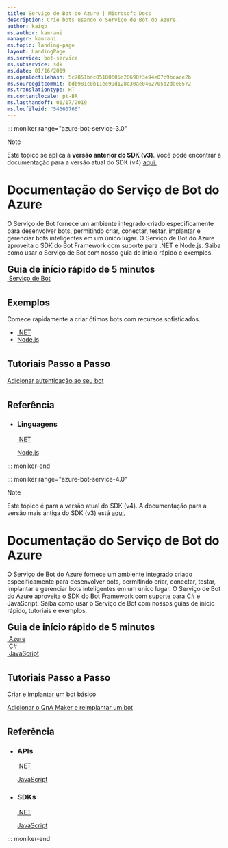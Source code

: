 ```yaml
---
title: Serviço de Bot do Azure | Microsoft Docs
description: Crie bots usando o Serviço de Bot do Azure.
author: kaiqb
ms.author: kamrani
manager: kamrani
ms.topic: landing-page
layout: LandingPage
ms.service: bot-service
ms.subservice: sdk
ms.date: 01/16/2019
ms.openlocfilehash: 5c7851bdc05180605d20698f3e94e07c9bcace2b
ms.sourcegitcommit: bdb981c0b11ee99d128e30ae0462705b2dae8572
ms.translationtype: HT
ms.contentlocale: pt-BR
ms.lasthandoff: 01/17/2019
ms.locfileid: "54360766"
---
```

::: moniker range="azure-bot-service-3.0"

> [!NOTE]
> Este tópico se aplica à **versão anterior do SDK (v3)**. Você pode encontrar a documentação para a versão atual do SDK (v4) [aqui.](https://docs.microsoft.com/en-us/azure/bot-service/?view=azure-bot-service-4.0)

<div class="content">
    <h1>Documentação do Serviço de Bot do Azure</h1>
    <div class="intro" style="min-width: 200px">
        <p>O Serviço de Bot fornece um ambiente integrado criado especificamente para desenvolver bots, permitindo criar, conectar, testar, implantar e gerenciar bots inteligentes em um único lugar. O Serviço de Bot do Azure aproveita o SDK do Bot Framework com suporte para .NET e Node.js. Saiba como usar o Serviço de Bot com nosso guia de início rápido e exemplos.</p>
    </div>
<h2 style="margin-top: 18px; margin-bottom: 0px;">Guia de início rápido de 5 minutos</h2>
<div class="ico48Case">
    <div class="ico48Link">
        <a href="/bot-framework/bot-service-quickstart">
            <img src="media/index/logo_bot.svg" alt="">
            <span>Serviço de Bot</span>
        </a>
    </div>
</div>
 
<h2 style="margin-top: 36px">Exemplos</h2>
<p>Comece rapidamente a criar ótimos bots com recursos sofisticados.</p>
<ul>
    <li><a href="https://github.com/Microsoft/BotBuilder-Samples/tree/v3-sdk-samples/CSharp">.NET</a></li>
    <li><a href="https://github.com/Microsoft/BotBuilder-Samples/tree/v3-sdk-samples/Node">Node.js</a></li>
</ul>
<h2 style="margin-top: 36px">Tutoriais Passo a Passo</h2>
<p> <a href="/bot-framework/bot-builder-tutorial-authentication">Adicionar autenticação ao seu bot</a> </p>
<h2 style="margin-top: 36px">Referência</h2>
<ul class="panelContent cardsD">
    <li>
        <div class="cardSize">
            <div class="cardPadding">
                <div class="card">
                    <div class="cardText">
                        <h3>Linguagens</h3>
                        <p><a href="/dotnet/api/?view=botbuilder-3.12.2.4">.NET</a></p>
                        <p><a href="https://docs.botframework.com/en-us/node/builder/chat-reference/modules/_botbuilder_d_.html">Node.js</a></p>
                    </div>
                </div>
            </div>
        </div>
    </li>
</ul>
</div>


::: moniker-end

::: moniker range="azure-bot-service-4.0"

> [!NOTE] 
> Este tópico é para a versão atual do SDK (v4). A documentação para a versão mais antiga do SDK (v3) está [aqui.](https://docs.microsoft.com/en-us/azure/bot-service/?view=azure-bot-service-3.0)

<div class="content">
    <h1>Documentação do Serviço de Bot do Azure</h1>
    <div class="intro" style="min-width: 200px">
        <p>O Serviço de Bot do Azure fornece um ambiente integrado criado especificamente para desenvolver bots, permitindo criar, conectar, testar, implantar e gerenciar bots inteligentes em um único lugar. O Serviço de Bot do Azure aproveita o SDK do Bot Framework com suporte para C# e JavaScript. Saiba como usar o Serviço de Bot com nossos guias de início rápido, tutoriais e exemplos.
</p>
</div>

<h2 style="margin-top: 18px; margin-bottom: 0px;">Guia de início rápido de 5 minutos</h2>
<p style="margin-top: 6px; margin-bottom: 6px;"></p>
<div class="ico48Case">
    <div class="ico48Link">
        <a href="/bot-framework/bot-service-quickstart">
            <img src="v4sdk/media/logo_bot.svg" alt="">
            <span>Azure</span>
        </a>
    </div>
    <div class="ico48Link">
        <a href="/bot-framework/dotnet/bot-builder-dotnet-sdk-quickstart">
            <img src="v4sdk/media/logo_csharp.svg" alt="">
            <span>C&#35;</span>
        </a>
    </div>
    <div class="ico48Link">
        <a href="/bot-framework/javascript/bot-builder-javascript-quickstart">
            <img src="v4sdk/media/logo_js.svg" alt="">
            <span>JavaScript</span>
        </a>
    </div>
</div>

<h2 style="margin-top: 36px">Tutoriais Passo a Passo</h2>
<p><a href="/bot-framework/bot-builder-tutorial-basic-deploy">Criar e implantar um bot básico</a></p>
<p><a href="/bot-framework/bot-builder-tutorial-add-qna">Adicionar o QnA Maker e reimplantar um bot</a></p>
<h2 style="margin-top: 36px">Referência</h2>
<ul class="panelContent cardsD">
    <li>
        <div class="cardSize">
            <div class="cardPadding">
                <div class="card">
                    <div class="cardText">
                        <h3>APIs</h3>
                        <p><a href="https://aka.ms/dotnetsdk4">.NET</a></p>
                        <p><a href="https://aka.ms/jssdk4">JavaScript</a></p>
                    </div>
                </div>
            </div>
        </div>
    </li>
    <li>
        <div class="cardSize">
            <div class="cardPadding">
                <div class="card">
                    <div class="cardText">
                        <h3>SDKs</h3>
                        <p><a href="https://github.com/Microsoft/botbuilder-dotnet">.NET</a></p>
                        <p><a href="https://github.com/Microsoft/botbuilder-js">JavaScript</a></p>
                    </div>
                </div>
            </div>
        </div>
    </li>
</ul>
</div>

::: moniker-end
